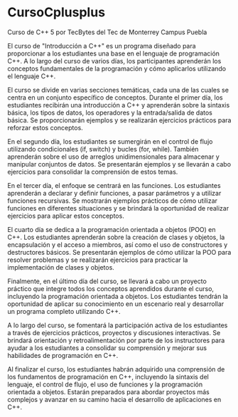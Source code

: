 # CursoCplusplus
Curso de C++ 5 por TecBytes del Tec de Monterrey Campus Puebla

El curso de "Introducción a C++" es un programa diseñado para proporcionar a los estudiantes una base en el lenguaje de programación C++. A lo largo del curso de varios días, los participantes aprenderán los conceptos fundamentales de la programación y cómo aplicarlos utilizando el lenguaje C++.

El curso se divide en varias secciones temáticas, cada una de las cuales se centra en un conjunto específico de conceptos. Durante el primer día, los estudiantes recibirán una introducción a C++ y aprenderán sobre la sintaxis básica, los tipos de datos, los operadores y la entrada/salida de datos básica. Se proporcionarán ejemplos y se realizarán ejercicios prácticos para reforzar estos conceptos.

En el segundo día, los estudiantes se sumergirán en el control de flujo utilizando condicionales (if, switch) y bucles (for, while). También aprenderán sobre el uso de arreglos unidimensionales para almacenar y manipular conjuntos de datos. Se presentarán ejemplos y se llevarán a cabo ejercicios para consolidar la comprensión de estos temas.

En el tercer día, el enfoque se centrará en las funciones. Los estudiantes aprenderán a declarar y definir funciones, a pasar parámetros y a utilizar funciones recursivas. Se mostrarán ejemplos prácticos de cómo utilizar funciones en diferentes situaciones y se brindará la oportunidad de realizar ejercicios para aplicar estos conceptos.

El cuarto día se dedica a la programación orientada a objetos (POO) en C++. Los estudiantes aprenderán sobre la creación de clases y objetos, la encapsulación y el acceso a miembros, así como el uso de constructores y destructores básicos. Se presentarán ejemplos de cómo utilizar la POO para resolver problemas y se realizarán ejercicios para practicar la implementación de clases y objetos.

Finalmente, en el último día del curso, se llevará a cabo un proyecto práctico que integre todos los conceptos aprendidos durante el curso, incluyendo la programación orientada a objetos. Los estudiantes tendrán la oportunidad de aplicar su conocimiento en un escenario real y desarrollar un programa completo utilizando C++.

A lo largo del curso, se fomentará la participación activa de los estudiantes a través de ejercicios prácticos, proyectos y discusiones interactivas. Se brindará orientación y retroalimentación por parte de los instructores para ayudar a los estudiantes a consolidar su comprensión y mejorar sus habilidades de programación en C++.

Al finalizar el curso, los estudiantes habrán adquirido una comprensión de los fundamentos de programación en C++, incluyendo la sintaxis del lenguaje, el control de flujo, el uso de funciones y la programación orientada a objetos. Estarán preparados para abordar proyectos más complejos y avanzar en su camino hacia el desarrollo de aplicaciones en C++.
